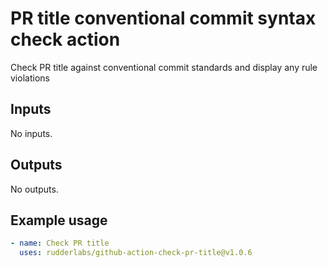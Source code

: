 # PR title conventional commit syntax check action

Check PR title against conventional commit standards and display any rule violations

## Inputs

No inputs.

## Outputs

No outputs.

## Example usage

```yaml
- name: Check PR title
  uses: rudderlabs/github-action-check-pr-title@v1.0.6
```
